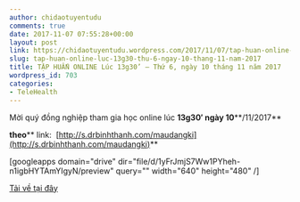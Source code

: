 ```yaml
---
author: chidaotuyentudu
comments: true
date: 2017-11-07 07:55:28+00:00
layout: post
link: https://chidaotuyentudu.wordpress.com/2017/11/07/tap-huan-online-luc-13g30-thu-6-ngay-10-thang-11-nam-2017/
slug: tap-huan-online-luc-13g30-thu-6-ngay-10-thang-11-nam-2017
title: TẬP HUẤN ONLINE Lúc 13g30’ – Thứ 6, ngày 10 tháng 11 năm 2017
wordpress_id: 703
categories:
- TeleHealth
---
```


Mời quý đồng nghiệp tham gia học online lúc **13g30′ ****ngày**** 10****/11/2017**

**theo**** link:  [http://s.drbinhthanh.com/maudangki](http://s.drbinhthanh.com/maudangki)**

<!-- more -->

[googleapps domain="drive" dir="file/d/1yFrJmjS7Ww1PYheh-n1igbHYTAmYIgyN/preview" query="" width="640" height="480" /]

[Tải về tại đây](https://drive.google.com/file/d/1yFrJmjS7Ww1PYheh-n1igbHYTAmYIgyN/view?usp=sharing)


